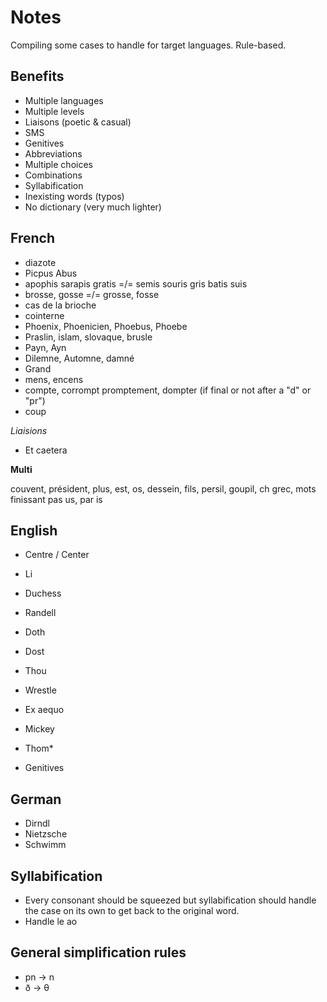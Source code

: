 # Notes

Compiling some cases to handle for target languages. Rule-based.

## Benefits

* Multiple languages
* Multiple levels
* Liaisons (poetic & casual)
* SMS
* Genitives
* Abbreviations
* Multiple choices
* Combinations
* Syllabification
* Inexisting words (typos)
* No dictionary (very much lighter)

## French

* diazote
* Picpus Abus
* apophis sarapis gratis =/= semis souris gris batis suis
* brosse, gosse =/= grosse, fosse
* cas de la brioche
* cointerne
* Phoenix, Phoenicien, Phoebus, Phoebe
* Praslin, islam, slovaque, brusle
* Payn, Ayn
* Dilemne, Automne, damné
* Grand
* mens, encens
* compte, corrompt promptement, dompter (if final or not after a "d" or "pr")
* coup

*Liaisions*

* Et caetera

**Multi**

couvent, président, plus, est, os, dessein, fils, persil, goupil, ch grec, mots finissant pas us, par is

## English

* Centre / Center
* Li
* Duchess
* Randell
* Doth
* Dost
* Thou
* Wrestle
* Ex aequo
* Mickey
* Thom*

* Genitives

## German

* Dirndl
* Nietzsche
* Schwimm

## Syllabification

* Every consonant should be squeezed but syllabification should handle the case on its own to get back to the original word.
* Handle le ao

## General simplification rules

* pn -> n
* ð -> θ
